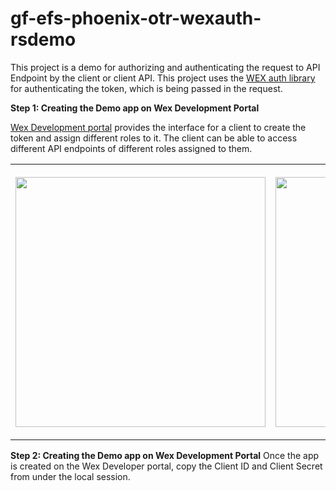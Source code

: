 # gf-efs-phoenix-otr-wexauth-rsdemo
This project is a demo for authorizing and authenticating the request to API Endpoint by the client or client API. This project uses the [WEX auth library](https://github.com/wexinc/gf-efs-phoenix-otr-wexauth) for authenticating the token, which is being passed in the request.

<b>Step 1: Creating the Demo app on Wex Development Portal</b>

[Wex Development portal](https://portal.wexapps.com/) provides the interface for a client to create the token and assign different roles to it. The client can be able to access different API endpoints of different roles assigned to them.

<table align="center"  >
  <tr>
    <th>
      <p align="center">
        <img height="400" src="https://user-images.githubusercontent.com/26616966/102420400-ac7f5580-3fc7-11eb-9b90-74adcb4e9a41.png">
      </p>
    </th>
    <th>
      <p align="center">
        <img height="400" src="https://user-images.githubusercontent.com/26616966/102509867-a4b5c480-404c-11eb-875a-e3aa2e152a47.png">
      </p>
    </th>
  </tr>
</table>

<b>Step 2: Creating the Demo app on Wex Development Portal</b>
Once the app is created on the Wex Developer portal, copy the Client ID  and Client Secret from under the local session.


